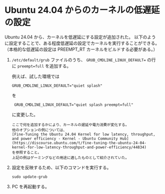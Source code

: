 # Ubuntu 24.04 からのカーネルの低遅延の設定

Ubuntu 24.04 から、カーネルを低遅延にする設定が追加された。
以下のように設定することで、ある程度低遅延の設定でカーネルを実行することができる。
（本格的な低遅延の設定は PREEMPT_RT カーネルをビルドする必要がある。）

1. `/etc/default/grub` ファイルのうち、
   `GRUB_CMDLINE_LINUX_DEFAULT=` の行に
   `preempt=full` を追加する。

   例えば、試した環境では

   ```none
   GRUB_CMDLINE_LINUX_DEFAULT="quiet splash"
   ```

   を

   ```none
    GRUB_CMDLINE_LINUX_DEFAULT="quiet splash preempt=full"
   ```

   に変更した。

   ```{note}
   ここで何を追加するかにより、カーネルの遅延や電力消費が変化する。
   他のオプションの例については、
   [Fine-Tuning the Ubuntu 24.04 Kernel for low latency, throughput, and power efficiency - Kernel - Ubuntu Community Hub](https://discourse.ubuntu.com/t/fine-tuning-the-ubuntu-24-04-kernel-for-low-latency-throughput-and-power-efficiency/44834)
   を参照すること。
   上記の例はゲーミングなどの用途に適したものとして紹介されていた。
   ```

2. 設定を反映するため、以下のコマンドを実行する。

   ```shell
   sudo update-grub
   ```

3. PC を再起動する。
